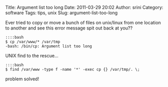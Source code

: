 Title: Argument list too long
Date: 2011-03-29 20:02
Author: srini
Category: software
Tags: tips, unix
Slug: argument-list-too-long

Ever tried to copy or move a bunch of files on unix/linux from one
location to another and see this error message spit out back at you??  

    ::::bash  
    $ cp /var/www/* /var/tmp  
    -bash: /bin/cp: Argument list too long  

UNIX find to the rescue...  

    ::::bash  
    $ find /var/www -type f -name '*' -exec cp {} /var/tmp/. \;

problem solved!
